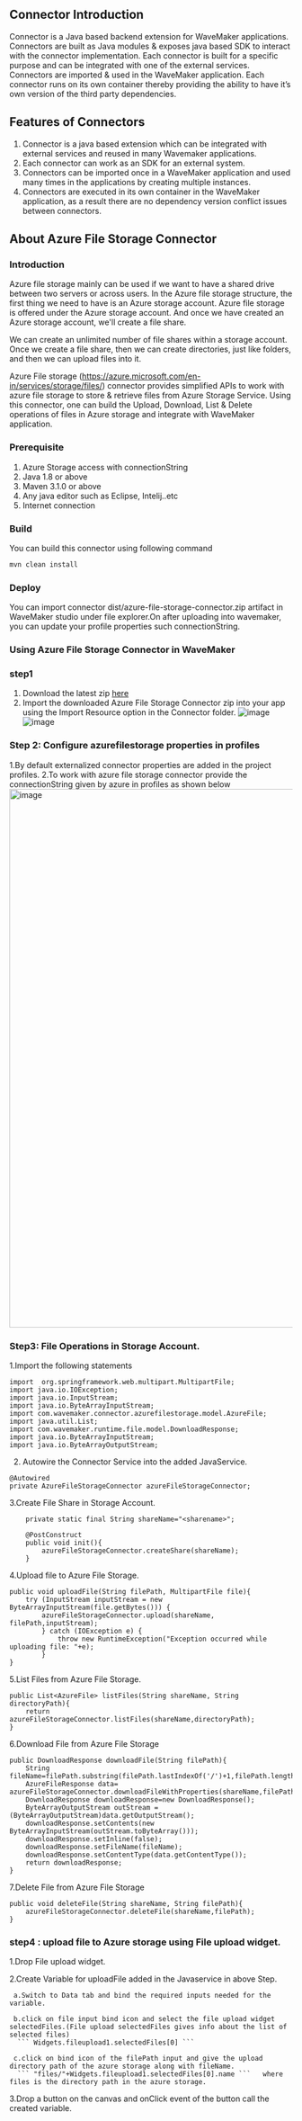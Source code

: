 ## Connector Introduction
Connector is a Java based backend extension for WaveMaker applications. Connectors are built as Java modules & exposes java based SDK to interact with the connector implementation.
Each connector is built for a specific purpose and can be integrated with one of the external services. Connectors are imported & used in the WaveMaker application. Each connector runs on its own container thereby providing the ability to have it’s own version of the third party dependencies.

## Features of Connectors
1. Connector is a java based extension which can be integrated with external services and reused in many Wavemaker applications.
2. Each connector can work as an SDK for an external system.
3. Connectors can be imported once in a WaveMaker application and used many times in the applications by creating multiple instances.
4. Connectors are executed in its own container in the WaveMaker application, as a result there are no dependency version conflict issues between connectors.

## About Azure File Storage Connector

### Introduction
Azure file storage mainly can be used if we want to have a shared drive between two servers or across users. In the Azure file storage structure, the first thing we need to have is an Azure storage account. Azure file storage is offered under the Azure storage account. And once we have created an Azure storage account, we'll create a file share.

We can create an unlimited number of file shares within a storage account. Once we create a file share, then we can create directories, just like folders, and then we can upload files into it.

Azure File storage (https://azure.microsoft.com/en-in/services/storage/files/)  connector provides simplified APIs to work with azure file storage to store & retrieve files from Azure Storage Service. Using this connector, one can build the Upload, Download, List & Delete operations of files in Azure storage and integrate with WaveMaker application.

### Prerequisite
1. Azure Storage access with connectionString
2. Java 1.8 or above
4. Maven 3.1.0 or above
5. Any java editor such as Eclipse, Intelij..etc
6. Internet connection

### Build

You can build this connector using following command
```Java
mvn clean install
```
### Deploy

You can import connector dist/azure-file-storage-connector.zip artifact in WaveMaker studio under file explorer.On after uploading into 
wavemaker, you can update your profile properties such connectionString.

### Using Azure File Storage Connector in WaveMaker
### step1
1. Download the latest zip [here](https://github.com/wavemaker/azure-file-storage-connector/releases)
2. Import the downloaded Azure File Storage Connector zip into your app using the Import Resource option in the Connector folder.  ![image](https://github.com/user-attachments/assets/df95de69-0767-4dab-8ebf-d270daeade6d)
   ![image](https://github.com/user-attachments/assets/e3d74e39-8c23-4081-9cc9-161940f0a113)
### Step 2: Configure azurefilestorage properties in profiles
1.By default externalized connector properties are added in the project profiles.
2.To work with azure file storage connector provide the connectionString given by azure in profiles as shown below
<img width="958" alt="image" src="https://github.com/user-attachments/assets/7e9943c5-dda8-434e-baeb-deb4beba26d3" />

### Step3: File Operations in Storage Account.
1.Import the following statements
```
import  org.springframework.web.multipart.MultipartFile;
import java.io.IOException;
import java.io.InputStream;
import java.io.ByteArrayInputStream;
import com.wavemaker.connector.azurefilestorage.model.AzureFile;
import java.util.List;
import com.wavemaker.runtime.file.model.DownloadResponse;
import java.io.ByteArrayInputStream;
import java.io.ByteArrayOutputStream;
```
2. Autowire the Connector Service into the added JavaService.
```
@Autowired
private AzureFileStorageConnector azureFileStorageConnector;
```
3.Create File Share in Storage Account.
```
    private static final String shareName="<sharename>";

    @PostConstruct
    public void init(){
        azureFileStorageConnector.createShare(shareName); 
    }
```
4.Upload file to Azure File Storage.
```
public void uploadFile(String filePath, MultipartFile file){
    try (InputStream inputStream = new ByteArrayInputStream(file.getBytes())) {
        azureFileStorageConnector.upload(shareName, filePath,inputStream);
        } catch (IOException e) {
            throw new RuntimeException("Exception occurred while uploading file: "+e);
        }
}
```
5.List Files from Azure File Storage.

```
public List<AzureFile> listFiles(String shareName, String directoryPath){
    return azureFileStorageConnector.listFiles(shareName,directoryPath);
}
```
6.Download File from Azure File Storage
```
public DownloadResponse downloadFile(String filePath){
    String fileName=filePath.substring(filePath.lastIndexOf('/')+1,filePath.length());
    AzureFileResponse data= azureFileStorageConnector.downloadFileWithProperties(shareName,filePath);
    DownloadResponse downloadResponse=new DownloadResponse();
    ByteArrayOutputStream outStream = (ByteArrayOutputStream)data.getOutputStream();
    downloadResponse.setContents(new ByteArrayInputStream(outStream.toByteArray()));
    downloadResponse.setInline(false);
    downloadResponse.setFileName(fileName);
    downloadResponse.setContentType(data.getContentType());
    return downloadResponse;
}
```
7.Delete File from Azure File Storage
```
public void deleteFile(String shareName, String filePath){
    azureFileStorageConnector.deleteFile(shareName,filePath);
}
```

### step4 : upload file to Azure storage using File upload widget.
1.Drop File upload widget.

2.Create Variable for uploadFile added in the Javaservice in above Step.

     a.Switch to Data tab and bind the required inputs needed for the variable.
   
     b.click on file input bind icon and select the file upload widget selectedFiles.(File upload selectedFiles gives info about the list of selected files)
      ``` Widgets.fileupload1.selectedFiles[0] ```
   
     c.click on bind icon of the filePath input and give the upload directory path of the azure storage along with fileName.
      ``` "files/"+Widgets.fileupload1.selectedFiles[0].name ```   where files is the directory path in the azure storage.
   
3.Drop a button on the canvas and onClick event of the button call the created variable.
   


  

